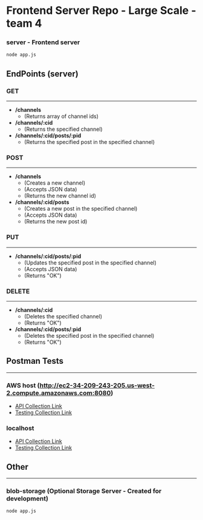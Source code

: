 # Frontend Server Repo - Large Scale - team 4  

### server - Frontend server
```sh
node app.js
```

EndPoints (server)
---
### **GET**  
---
- **/channels**  
  - (Returns array of channel ids)
- **/channels/:cid**
  - (Returns the specified channel)
- **/channels/:cid/posts/:pid**
  - (Returns the specified post in the specified channel)

### **POST**  
---
- **/channels**
  - (Creates a new channel)
  - (Accepts JSON data)
  - (Returns the new channel id)
- **/channels/:cid/posts**
  - (Creates a new post in the specified channel)
  - (Accepts JSON data)
  - (Returns the new post id)

### **PUT**
---
- **/channels/:cid/posts/:pid**
  - (Updates the specified post in the specified channel)
  - (Accepts JSON data)
  - (Returns "OK")

### **DELETE**
---
- **/channels/:cid**
  - (Deletes the specified channel)
  - (Returns "OK")
- **/channels/:cid/posts/:pid**
  - (Deletes the specified post in the specified channel)
  - (Returns "OK")

<!---
EndPoints (posts-server)
---
**GET**  
- /posts  
- /posts/:id 

**POST**  
- /posts 

**PUT**
- /posts/:id

**DELETE**
- /posts/:id 
-->

## Postman Tests
---
### AWS host (http://ec2-34-209-243-205.us-west-2.compute.amazonaws.com:8080)
- [API Collection Link](https://www.getpostman.com/collections/85cd9d4682870331dc21)
- [Testing Collection Link](https://www.getpostman.com/collections/f05450926448812cbd5d)
### localhost  
- [API Collection Link](https://www.getpostman.com/collections/a9310d90304242443007)
- [Testing Collection Link](https://www.getpostman.com/collections/4e29fe66253e824769f5)

## Other
---
### blob-storage (Optional Storage Server - Created for development)
```sh
node app.js
```
